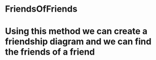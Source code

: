 # FriendsOfFriends
# Using this method we can create a friendship diagram and we can find the friends of a friend
